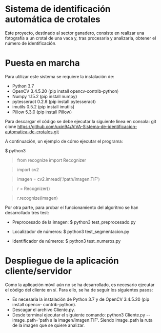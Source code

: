 # Sistema de identificación automática de crotales

Este proyecto, destinado al sector ganadero, consiste en realizar una fotografía a un crotal de una vaca y, tras procesarla y analizarla, obtener el número de identificación. 

# Puesta en marcha

Para utilizar este sistema se requiere la instalación de:
- Python 3.7
- OpenCV 3.4.5.20 (pip install opencv-contrib-python)
- Numpy 1.15.2 (pip install numpy)
- pytesseract 0.2.6 (pip install pytesseract)
- imutils 0.5.2 (pip install imutils)
- Pillow 5.3.0 (pip install Pillow)

Para descargar el código se debe ejecutar la siguiente línea en consola: 
git clone https://github.com/uxin94/AIVA-Sistema-de-identificacion-automatica-de-crotales.git

A continuación, un ejemplo de cómo ejecutar el programa:

$ python3
>from recognize import Recognizer

>import cv2

>imagen = cv2.imread('/path/imagen.TIF')

>r = Recognizer()

>r.recognize(imagen)

Por otra parte, para probar el funcionamiento del algoritmo se han desarrollado tres test:
- Preprocesado de la imagen: $ python3 test_preprocesado.py 

- Localizador de números: $ python3 test_segmentacion.py 

- Identificador de números: $ python3 test_numeros.py


# Despliegue de la aplicación cliente/servidor

Como la aplicación móvil aún no se ha desarrollado, es necesario ejecutar el código del cliente en sí. 
Para ello, se ha de seguir los siguientes pasos:

- Es necesaria la instalación de Python 3.7 y de OpenCV 3.4.5.20 (pip install opencv-
contrib-python).
- Descagar el archivo Cliente.py.
- Desde terminal ejecutar el siguiente comando: python3 Cliente.py --image_path='path a la imagen/imagen.TIF'. Siendo image_path la ruta de la imagen que se quiere analizar.
